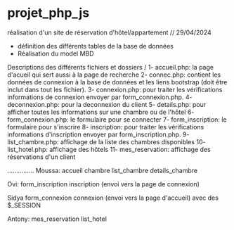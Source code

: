 # projet_php_js
réalisation d'un site de réservation d'hôtel/appartement
// 29/04/2024
- définition des différents tables de la base de données
- Réalisation du model MBD

Descriptions des différents fichiers et dossiers /
1- accueil.php: la page d'acueil qui sert aussi à la page de recherche
2- connec.php: contient les données de connexion à la base de données et les liens bootstrap (doit être inclut dans tout les fichier).
3- connexion.php: pour traiter les vérifications informations de connexion envoyer par form_connexion.php.
4- deconnexion.php: pour la deconnexion du client
5- details.php: pour afficher toutes les informations sur une chambre ou de l'hôtel
6- form_connexion.php: le formulaire pour se connecter
7- form_inscription: le formulaire pour s'inscrire
8- inscription: pour traiter les vérifications informations d'inscription envoyer par form_inscription.php.
9- list_chambre.php: affichage de la liste des chambres disponibles
10- list_hotel.php: affichage des hôtels
11- mes_reservation: affichage des réservations d'un client

...............
Moussa:  accueil chambre list_chambre details_chambre 

Ovi: form_inscription inscription (envoi vers la page de connexion) 

Sidya form_connexion connexion (envoi vers la page d'accueil) avec des $_SESSION

Antony: mes_reservation list_hotel 